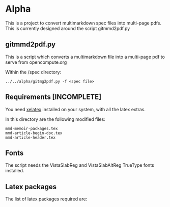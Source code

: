 # Alpha

This is a project to convert multimarkdown spec files into multi-page pdfs. This is currently designed around the script gitmmd2pdf.py

## gitmmd2pdf.py

This is a script which converts a multimarkdown file into a multi-page pdf to serve from opencompute.org

Within the <project>/spec directory:

    ../../alpha/gitmg2pdf.py -f <spec file>

## Requirements [INCOMPLETE]

You need [xelatex](http://scripts.sil.org/cms/scripts/page.php?site_id=nrsi&id=xetex) installed on your system, with all the latex extras.

In this directory are the following modified files:

    mmd-memoir-packages.tex
    mmd-article-begin-doc.tex
    mmd-article-header.tex
   
## Fonts

The script needs the VistaSlabReg and VistaSlabAltReg TrueType fonts installed.

## Latex packages

The list of latex packages required are:

